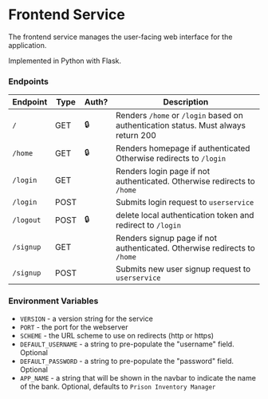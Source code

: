 # Frontend Service

The frontend service manages the user-facing web interface for the application.

Implemented in Python with Flask.

### Endpoints

| Endpoint  | Type | Auth? | Description                                                                        |
| --------- | ---- | ----- | ---------------------------------------------------------------------------------- |
| `/`       | GET  | 🔒    | Renders `/home` or `/login` based on authentication status. Must always return 200 |
| `/home`   | GET  | 🔒    | Renders homepage if authenticated Otherwise redirects to `/login`                  |
| `/login`  | GET  |       | Renders login page if not authenticated. Otherwise redirects to `/home`            |
| `/login`  | POST |       | Submits login request to `userservice`                                             |
| `/logout` | POST | 🔒    | delete local authentication token and redirect to `/login`                         |
| `/signup` | GET  |       | Renders signup page if not authenticated. Otherwise redirects to `/home`           |
| `/signup` | POST |       | Submits new user signup request to `userservice`                                   |

### Environment Variables

- `VERSION` - a version string for the service
- `PORT` - the port for the webserver
- `SCHEME` - the URL scheme to use on redirects (http or https)
- `DEFAULT_USERNAME` - a string to pre-populate the "username" field. Optional
- `DEFAULT_PASSWORD` - a string to pre-populate the "password" field. Optional
- `APP_NAME` - a string that will be shown in the navbar to indicate the name of the bank. Optional, defaults to `Prison Inventory Manager`
